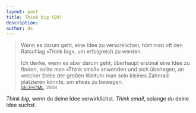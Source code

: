 ```yaml
---
layout: post
title: Think big (Q9)
description:
author: ds
---
```


> Wenn es darum geht, eine Idee zu verwirklichen, hört man oft den Ratschlag »Think big«, um erfolgreich zu werden.
> 
> Ich denke, wenn es aber darum geht, überhaupt erstmal eine Idee zu finden, sollte man »Think small« anwenden und sich überlegen, an welcher Stelle der großen Weltuhr man sein kleines Zahnrad platzieren könnte, um etwas zu bewegen.  
> <small>[SELFHTML](http://forum.de.selfhtml.org/archiv/2008/1/t165337/#m1077968), 2008</small>

*Think big*, wenn du deine Idee verwirklichst. *Think small*, solange du deine Idee suchst.


